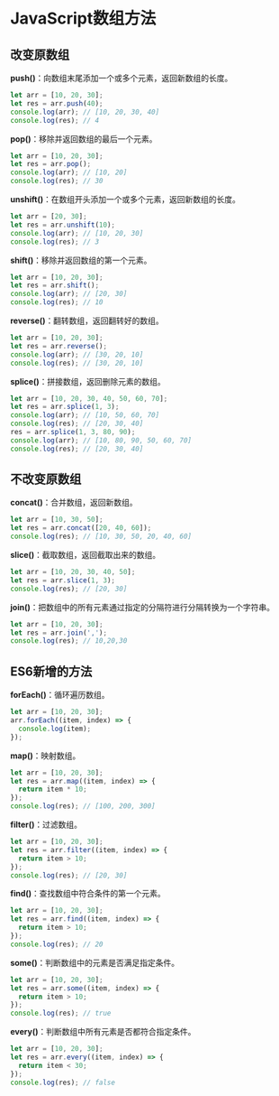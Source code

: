 # JavaScript数组方法

## 改变原数组

**push()**：向数组末尾添加一个或多个元素，返回新数组的长度。

```js
let arr = [10, 20, 30];
let res = arr.push(40);
console.log(arr); // [10, 20, 30, 40]
console.log(res); // 4
```

**pop()**：移除并返回数组的最后一个元素。

```js
let arr = [10, 20, 30];
let res = arr.pop();
console.log(arr); // [10, 20]
console.log(res); // 30
```

**unshift()**：在数组开头添加一个或多个元素，返回新数组的长度。

```js
let arr = [20, 30];
let res = arr.unshift(10);
console.log(arr); // [10, 20, 30]
console.log(res); // 3
```

**shift()**：移除并返回数组的第一个元素。

```js
let arr = [10, 20, 30];
let res = arr.shift();
console.log(arr); // [20, 30]
console.log(res); // 10
```

**reverse()**：翻转数组，返回翻转好的数组。

```js
let arr = [10, 20, 30];
let res = arr.reverse();
console.log(arr); // [30, 20, 10]
console.log(res); // [30, 20, 10]
```

**splice()**：拼接数组，返回删除元素的数组。

```js
let arr = [10, 20, 30, 40, 50, 60, 70];
let res = arr.splice(1, 3);
console.log(arr); // [10, 50, 60, 70]
console.log(res); // [20, 30, 40]
res = arr.splice(1, 3, 80, 90);
console.log(arr); // [10, 80, 90, 50, 60, 70]
console.log(res); // [20, 30, 40]
```

## 不改变原数组

**concat()**：合并数组，返回新数组。

```js
let arr = [10, 30, 50];
let res = arr.concat([20, 40, 60]);
console.log(res); // [10, 30, 50, 20, 40, 60]
```

**slice()**：截取数组，返回截取出来的数组。

```js
let arr = [10, 20, 30, 40, 50];
let res = arr.slice(1, 3);
console.log(res); // [20, 30]
```

**join()**：把数组中的所有元素通过指定的分隔符进行分隔转换为一个字符串。

```js
let arr = [10, 20, 30];
let res = arr.join(',');
console.log(res); // 10,20,30
```

## ES6新增的方法

**forEach()**：循环遍历数组。

```js
let arr = [10, 20, 30];
arr.forEach((item, index) => {
  console.log(item);
});
```

**map()**：映射数组。

```js
let arr = [10, 20, 30];
let res = arr.map((item, index) => {
  return item * 10;
});
console.log(res); // [100, 200, 300]
```

**filter()**：过滤数组。

```js
let arr = [10, 20, 30];
let res = arr.filter((item, index) => {
  return item > 10;
});
console.log(res); // [20, 30]
```

**find()**：查找数组中符合条件的第一个元素。

```js
let arr = [10, 20, 30];
let res = arr.find((item, index) => {
  return item > 10;
});
console.log(res); // 20
```

**some()**：判断数组中的元素是否满足指定条件。

```js
let arr = [10, 20, 30];
let res = arr.some((item, index) => {
  return item > 10;
});
console.log(res); // true
```

**every()**：判断数组中所有元素是否都符合指定条件。

```js
let arr = [10, 20, 30];
let res = arr.every((item, index) => {
  return item < 30;
});
console.log(res); // false
```
